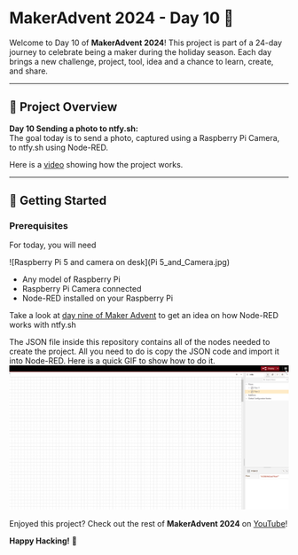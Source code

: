 # MakerAdvent 2024 - Day 10 🎄

Welcome to Day 10 of **MakerAdvent 2024**! This project is part of a 24-day journey to celebrate being a maker during the holiday season. Each day brings a new challenge, project, tool, idea and a chance to learn, create, and share.

---

## 🎯 Project Overview

**Day 10 Sending a photo to ntfy.sh:**  
The goal today is to send a photo, captured using a Raspberry Pi Camera, to ntfy.sh using Node-RED.

Here is a [video](https://youtu.be/xtkpPKeXc8s) showing how the project works.

---

## 🚀 Getting Started

### Prerequisites

For today, you will need

![Raspberry Pi 5 and camera on desk](Pi 5_and_Camera.jpg)

- Any model of Raspberry Pi
- Raspberry Pi Camera connected
- Node-RED installed on your Raspberry Pi


Take a look at [day nine of Maker Advent](https://youtu.be/xc2CBeLp_8A) to get an idea on how Node-RED works with ntfy.sh

The JSON file inside this repository contains all of the nodes needed to create the project. All you need to do is copy the JSON code and import it into Node-RED. Here is a quick GIF to show how to do it.
![Node-RED Import](node-red-import.gif)


Enjoyed this project? Check out the rest of **MakerAdvent 2024** on [YouTube](https://youtube.com/playlist?list=PLl7sf03jEHOQ-iI5y5vw6luiuBprks3Bx&si=iQWFclF5UEtYOykv)!  

**Happy Hacking!** 🎉